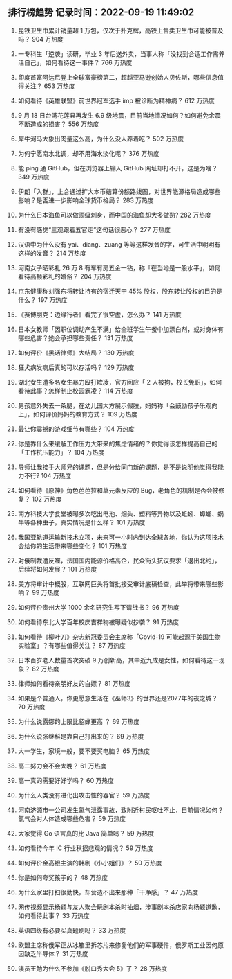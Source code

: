 
## 排行榜趋势 记录时间：2022-09-19 11:49:02
  
  1. 昆铁卫生巾累计销量超 1 万包，仅次于扑克牌，高铁上售卖卫生巾可能被普及吗？ 904 万热度
    
  2. 一专科生「逆袭」读研，毕业 3 年后送外卖，当事人称「没找到合适工作需养活自己」，如何看待这一事件？ 766 万热度
    
  3. 印度首富阿达尼登上全球富豪榜第二，超越亚马逊创始人贝佐斯，哪些信息值得关注？ 653 万热度
    
  4. 如何看待《英雄联盟》前世界冠军选手 imp 被诊断为精神病？ 612 万热度
    
  5. 9 月 18 日台湾花莲县再发生 6.9 级地震，目前当地情况如何？如何避免余震不断造成的损害？ 556 万热度
    
  6. 犀牛河马大象出肉量这么高，为什么没人养着吃？ 502 万热度
    
  7. 为何宁愿南水北调，却不用海水淡化呢？ 376 万热度
    
  8. 能 ping 通 GitHub，但在浏览器上输入 GitHub 网址却打不开，这是为啥？ 349 万热度
    
  9. 伊朗「入群」，上合通过扩大本币结算份额路线图，对世界能源格局造成哪些影响？是否进一步影响全球货币格局？ 283 万热度
    
  10. 为什么日本海鱼可以做顶级刺身，而中国的海鱼却大多做熟? 282 万热度
    
  11. 有没有感觉“三观跟着五官走”这句话很恶心？ 277 万热度
    
  12. 汉语中为什么没有 yai、diang、zuang 等等这样发音的字，可生活中明明有这样的发音？ 214 万热度
    
  13. 河南女子晒彩礼 26 万 8 有车有房五金一钻，称「在当地是一般水平」，如何看待高额彩礼的婚俗？ 204 万热度
    
  14. 京东健康称刘强东将转让持有的宿迁天宁 45% 股权，股东转让股权的目的是什么？ 197 万热度
    
  15. 《赛博朋克：边缘行者》看完了很空虚，怎么办？ 141 万热度
    
  16. 日本女教师「因职位调动产生不满」给全班学生午餐中加漂白剂，或对身体有哪些危害？她会承担哪些责任？ 131 万热度
    
  17. 如何评价《黑话律师》大结局？ 130 万热度
    
  18. 狂犬病发病后真的可以存活吗？ 129 万热度
    
  19. 湖北女生遭多名女生暴力殴打欺凌，官方回应「 2 人被拘，校长免职」，如何看待此事？怎样制止校园霸凌？ 114 万热度
    
  20. 男孩意外失去一条腿，在幼儿园大方展示假肢，妈妈称「会鼓励孩子乐观向上」，如何评价妈妈的教育方式？ 109 万热度
    
  21. 最让你震撼的游戏细节有哪些？ 104 万热度
    
  22. 你是靠什么来缓解工作压力大带来的焦虑情绪的？你觉得该怎样提高自己的「工作抗压能力」？ 104 万热度
    
  23. 导师让我接手大师兄的课题，但是分给同门新的课题，是不是说明他觉得我能力不行? 104 万热度
    
  24. 如何看待《原神》角色芭芭拉和草元素反应的 Bug，老角色的机制是否会被修复？ 102 万热度
    
  25. 南方科技大学食堂被曝多次吃出电池、烟头、塑料等异物以及蚯蚓、蟑螂、蜗牛等各种虫子，真实情况是什么样？ 101 万热度
    
  26. 我国亚轨道运输新技术立项，未来可一小时内到达全球各地，你认为这项技术会给你的生活带来哪些变化？ 101 万热度
    
  27. 对俄制裁遭反噬，法国国内能源价格高企，民众街头抗议要求「退出北约」，后续将如何发展？ 101 万热度
    
  28. 美方将审计中概股，互联网巨头将首批接受审计底稿检查，此举将带来哪些影响？ 99 万热度
    
  29. 如何评价贵州大学 1000 余名研究生写下请战书？ 96 万热度
    
  30. 如何看待东北大学百年校庆吉祥物被曝疑似抄袭？ 91 万热度
    
  31. 如何看待《柳叶刀》杂志新冠委员会主席称「Covid-19 可能起源于美国生物实验室」？有哪些值得关注？ 87 万热度
    
  32. 日本百岁老人数量首次突破 9 万创新高，其中近九成是女性，如何看待这一现象？ 82 万热度
    
  33. 律师如何看待亲朋好友的白嫖？ 81 万热度
    
  34. 如果是个普通人，你更愿意生活在《巫师3》的世界还是2077年的夜之城？ 70 万热度
    
  35. 为什么说露娜的上限比貂蝉更高 ？ 69 万热度
    
  36. 为什么说张继科是靠自己打出来的？ 69 万热度
    
  37. 大一学生，家境一般，要不要买电脑？ 65 万热度
    
  38. 高二努力会不会太晚？ 61 万热度
    
  39. 高一真的需要好好学吗？ 60 万热度
    
  40. 为什么人类没有进化出攻击性的器官？ 59 万热度
    
  41. 河南济源市一公司发生氯气泄露事故，致附近村民呕吐不止，目前情况如何？氯气会对人体造成哪些危害？ 59 万热度
    
  42. 大家觉得 Go 语言真的比 Java 简单吗？ 59 万热度
    
  43. 如何看待今年 IC 行业秋招悲观的情况？ 59 万热度
    
  44. 如何评价金高银主演的韩剧《小小姐们》？ 50 万热度
    
  45. 你是如何夸奖孩子的？ 48 万热度
    
  46. 为什么家里打扫很勤快，却营造不出来那种「干净感」？ 47 万热度
    
  47. 网传视频显示杨颖与友人聚会玩剧本杀时抽烟，涉事剧本杀店家向杨颖道歉，如何看待此事？ 33 万热度
    
  48. 英语四级有必要买真题刷吗？ 33 万热度
    
  49. 欧盟主席称俄军正从冰箱里拆芯片来修复他们的军事硬件，俄罗斯工业因何原因缺乏半导体？ 31 万热度
    
  50. 演员王勉为什么不参加《脱口秀大会 5》了？ 28 万热度
    